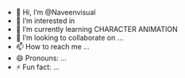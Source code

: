 - 👋 Hi, I’m @Naveenvisual
- 👀 I’m interested in 
- 🌱 I’m currently learning CHARACTER ANIMATION
- 💞️ I’m looking to collaborate on ...
- 📫 How to reach me ...
- 😄 Pronouns: ...
- ⚡ Fun fact: ...

<!---
Naveenvisual/Naveenvisual is a ✨ special ✨ repository because its `README.md` (this file) appears on your GitHub profile.
You can click the Preview link to take a look at your changes.
--->
